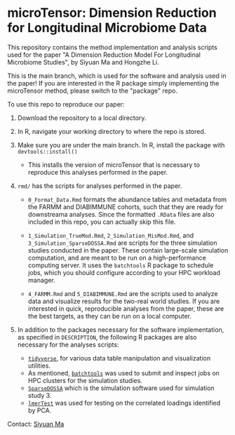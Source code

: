 # microTensor: Dimension Reduction for Longitudinal Microbiome Data

This repository contains the method implementation and analysis scripts used
for the paper "A Dimension Reduction Model For Longitudinal Microbiome Studies",
by Siyuan Ma and Hongzhe Li.
 
This is the main branch, which is used for the software and analysis used in the
paper! If you are interested in the R package simply implementing the microTensor
method, please switch to the "package" repo.

To use this repo to reproduce our paper:

1. Download the repository to a local directory.

2. In R, navigate your working directory to where the repo is stored.

3. Make sure you are under the main branch. In R, install the package with 
   `devtools::install()`
   
    * This installs the version of microTensor that is necessary to reproduce
      this analyses performed in the paper.
      
4. `rmd/` has the scripts for analyses performed in the paper. 

    * `0_Format_Data.Rmd` formats the abundance tables and metadata from the 
      FARMM and DIABIMMUNE cohorts, such that they are ready for downstreama 
      analyses. Since the formatted `.RData` files are also included in this
      repo, you can actually skip this file.
      
    * `1_Simulation_TrueMod.Rmd`, `2_Simulation_MisMod.Rmd`, and 
      `3_Simulation_SparseDOSSA.Rmd` are scripts for the three simulation 
      studies conducted in the paper. These contain large-scale simulation
      computation, and are meant to be run on a high-performance computing
      server. It uses the `batchtools` R package to schedule jobs, which
      you should configure according to your HPC workload manager.
      
    * `4_FARMM.Rmd` and `5_DIABIMMUNE.Rmd` are the scripts used to analyze
      data and visualize results for the two-real world studies. If you are
      interested in quick, reproducible analyses from the paper, these are
      the best targets, as they can be run on a local computer.

5. In addition to the packages necessary for the software implementation, 
   as specified in `DESCRIPTION`, the following R packages are also necessary
   for the analyses scripts:
   
    * [`tidyverse`](https://www.tidyverse.org/), for various data table 
      manipulation and visualization utilities.
    * As mentioned, [`batchtools`](https://cran.r-project.org/web/packages/batchtools/index.html)
      was used to submit and inspect jobs on HPC clusters for the simulation 
      studies.
    * [`SparseDOSSA`](https://huttenhower.sph.harvard.edu/sparsedossa2/) which
      is the simulation software used for simulation study 3.
    * [`lmerTest`](https://cran.r-project.org/web/packages/lmerTest/index.html)
      was used for testing on the correlated loadings identified by PCA.
    
    
Contact: [Siyuan Ma](syma.research@gmail.com)